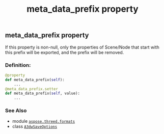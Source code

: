﻿---
title: meta_data_prefix property
second_title: Aspose.3D for Python via .NET API References
description: 
type: docs
weight: 90
url: /python-net/aspose.threed.formats/a3dwsaveoptions/meta_data_prefix/
is_root: false
---

## meta_data_prefix property


If this property is non-null, only the properties of Scene/Node that start with this prefix will be exported, and the prefix will be removed.
### Definition:
```python
@property
def meta_data_prefix(self):
    ...
@meta_data_prefix.setter
def meta_data_prefix(self, value):
    ...
```

### See Also
* module [`aspose.threed.formats`](../../)
* class [`A3dwSaveOptions`](/3d/python-net/aspose.threed.formats/a3dwsaveoptions)
